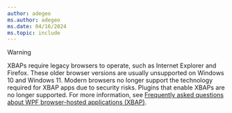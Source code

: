 ```yaml
---
author: adegeo
ms.author: adegeo
ms.date: 04/16/2024
ms.topic: include
---
```


>[!WARNING]
> XBAPs require legacy browsers to operate, such as Internet Explorer and Firefox. These older browser versions are usually unsupported on Windows 10 and Windows 11. Modern browsers no longer support the technology required for XBAP apps due to security risks. Plugins that enable XBAPs are no longer supported. For more information, see [Frequently asked questions about WPF browser-hosted applications (XBAP)](../app-development/xbap-faq.yml).
